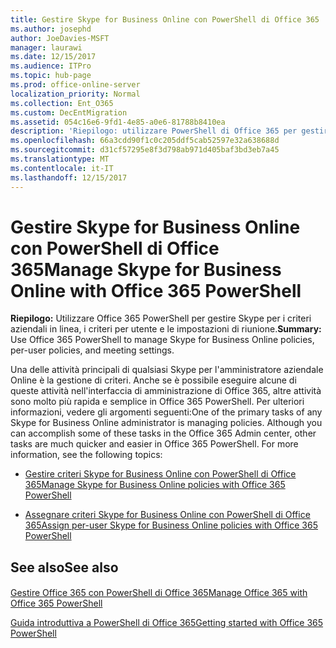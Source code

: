 ```yaml
---
title: Gestire Skype for Business Online con PowerShell di Office 365
ms.author: josephd
author: JoeDavies-MSFT
manager: laurawi
ms.date: 12/15/2017
ms.audience: ITPro
ms.topic: hub-page
ms.prod: office-online-server
localization_priority: Normal
ms.collection: Ent_O365
ms.custom: DecEntMigration
ms.assetid: 054c16e6-9fd1-4e85-a0e6-81788b8410ea
description: 'Riepilogo: utilizzare PowerShell di Office 365 per gestire i criteri, i criteri per utente e le impostazioni relative alle riunioni di Skype for Business online.'
ms.openlocfilehash: 66a3cdd90f1c0c205ddf5cab52597e32a638688d
ms.sourcegitcommit: d31cf57295e8f3d798ab971d405baf3bd3eb7a45
ms.translationtype: MT
ms.contentlocale: it-IT
ms.lasthandoff: 12/15/2017
---
```

# <a name="manage-skype-for-business-online-with-office-365-powershell"></a><span data-ttu-id="0acfc-103">Gestire Skype for Business Online con PowerShell di Office 365</span><span class="sxs-lookup"><span data-stu-id="0acfc-103">Manage Skype for Business Online with Office 365 PowerShell</span></span>

 <span data-ttu-id="0acfc-104">**Riepilogo:** Utilizzare Office 365 PowerShell per gestire Skype per i criteri aziendali in linea, i criteri per utente e le impostazioni di riunione.</span><span class="sxs-lookup"><span data-stu-id="0acfc-104">**Summary:** Use Office 365 PowerShell to manage Skype for Business Online policies, per-user policies, and meeting settings.</span></span>
  
<span data-ttu-id="0acfc-p101">Una delle attività principali di qualsiasi Skype per l'amministratore aziendale Online è la gestione di criteri. Anche se è possibile eseguire alcune di queste attività nell'interfaccia di amministrazione di Office 365, altre attività sono molto più rapida e semplice in Office 365 PowerShell. Per ulteriori informazioni, vedere gli argomenti seguenti:</span><span class="sxs-lookup"><span data-stu-id="0acfc-p101">One of the primary tasks of any Skype for Business Online administrator is managing policies. Although you can accomplish some of these tasks in the Office 365 Admin center, other tasks are much quicker and easier in Office 365 PowerShell. For more information, see the following topics:</span></span>
  
- [<span data-ttu-id="0acfc-108">Gestire criteri Skype for Business Online con PowerShell di Office 365</span><span class="sxs-lookup"><span data-stu-id="0acfc-108">Manage Skype for Business Online policies with Office 365 PowerShell</span></span>](manage-skype-for-business-online-policies-with-office-365-powershell.md)
    
- [<span data-ttu-id="0acfc-109">Assegnare criteri Skype for Business Online con PowerShell di Office 365</span><span class="sxs-lookup"><span data-stu-id="0acfc-109">Assign per-user Skype for Business Online policies with Office 365 PowerShell</span></span>](assign-per-user-skype-for-business-online-policies-with-office-365-powershell.md)
    
## <a name="see-also"></a><span data-ttu-id="0acfc-110">See also</span><span class="sxs-lookup"><span data-stu-id="0acfc-110">See also</span></span>

#### 

[<span data-ttu-id="0acfc-111">Gestire Office 365 con PowerShell di Office 365</span><span class="sxs-lookup"><span data-stu-id="0acfc-111">Manage Office 365 with Office 365 PowerShell</span></span>](manage-office-365-with-office-365-powershell.md)
  
[<span data-ttu-id="0acfc-112">Guida introduttiva a PowerShell di Office 365</span><span class="sxs-lookup"><span data-stu-id="0acfc-112">Getting started with Office 365 PowerShell</span></span>](getting-started-with-office-365-powershell.md)

